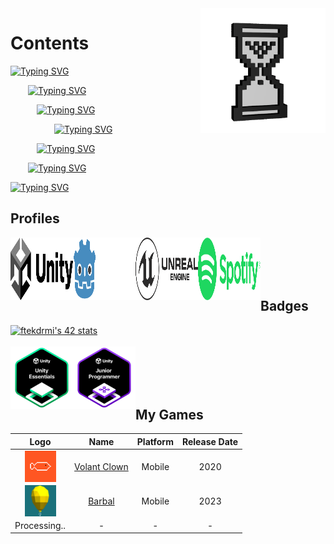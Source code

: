 <img src="https://github.com/Fartomy/Fartomy/blob/main/images/time.gif" align="right" height="200">

<!-- 
&nbsp; // 1 bosluk ekler
&ensp; // 2 bosluk ekler
&emsp; // 4 bosluk ekler
-->

# Contents
[![Typing SVG](https://readme-typing-svg.demolab.com?font=Fira+Code&size=16&duration=30000&pause=1000&color=FFFFFFFF&width=500&height=30&lines=Everything;But+usually;It+can+be+game;And+some+music;Or+information;Just+need+time;For+everything;time;⌛)](https://git.io/typing-svg)

&emsp;&emsp;[![Typing SVG](https://readme-typing-svg.demolab.com?font=Fira+Code&size=16&duration=30000&pause=2000&color=FFFFFFFF&width=500&height=30&lines=But+usually;It+can+be+game;And+some+music;Or+information;Just+need+time;For+everything;Everything;t+i+m+e;⏳)](https://git.io/typing-svg)

&emsp;&emsp;&emsp;[![Typing SVG](https://readme-typing-svg.demolab.com?font=Fira+Code&size=16&duration=30000&pause=3000&color=FFFFFFFF&width=500&height=30&lines=It+can+be+game;And+some+music;Or+information;Just+need+time;For+everything;Everything;But+usually;Time;⌚)](https://git.io/typing-svg)

&emsp;&emsp;&emsp;&emsp;&emsp;[![Typing SVG](https://readme-typing-svg.demolab.com?font=Fira+Code&size=16&duration=30000&pause=4000&color=FFFFFFFF&width=500&height=30&lines=And+some+music;Or+information;Just+need+time;For+everything;Everything;But+usually;It+can+be+game;T+i+m+e;⏱️)](https://git.io/typing-svg)

&emsp;&emsp;&emsp;[![Typing SVG](https://readme-typing-svg.demolab.com?font=Fira+Code&size=16&duration=30000&pause=5000&color=FFFFFFFF&width=500&height=30&lines=Or+information;Just+need+time;For+everything;Everything;But+usually;It+can+be+game;And+some+music;TIME;⏲️)](https://git.io/typing-svg)

&emsp;&emsp;[![Typing SVG](https://readme-typing-svg.demolab.com?font=Fira+Code&size=16&duration=30000&pause=6000&color=FFFFFFFF&width=500&height=30&lines=Just+need+time;For+everything;Everything;But+usually;It+can+be+game;And+some+music;Or+information;T+I+M+E;🕰️)](https://git.io/typing-svg)

[![Typing SVG](https://readme-typing-svg.demolab.com?font=Fira+Code&size=16&duration=30000&pause=7000&color=FFFFFFFF&width=500&height=30&lines=For+everything;Everything;But+usually;It+can+be+game;And+some+music;Or+information;Just+need+time;TIIMEEEEE!!!!;🕛)](https://git.io/typing-svg)

## Profiles
[<img align="left"  src="https://github.com/Fartomy/Fartomy/blob/main/images/unity.svg" width="100" height="100" />](https://learn.unity.com/u/5ef45eccedbc2a001fb1037f?tab=profile)
[<img align="left"  src="https://github.com/Fartomy/Fartomy/blob/main/images/godot.svg" width="100" height="100" />](https://godotengine.org/)
[<img align="left"  src="https://github.com/Fartomy/Fartomy/blob/main/images/unrealengine.svg" width="100" height="100" />](https://dev.epicgames.com/community/profile/Y76J/Fartomy)
[<img align="left"  src="https://github.com/Fartomy/Fartomy/blob/main/images/spotify.svg" width="100" height="100" />](https://open.spotify.com/user/a2pfvx7mktdo942m2xcdxs5l1?si=3f57fac6eb1d4642)
<br/>
<br/>
<br/>
<br/>

## Badges
[![ftekdrmi's 42 stats](https://badge.mediaplus.ma/colorfulwaves/ftekdrmi?1337Badge=off&UM6P=off)](https://github.com/oakoudad/badge42)
<br/>
<br/>
[<img align="left"  src="https://github.com/Fartomy/Fartomy/blob/main/images/unity-essentials-pathway.png" width="100" height="100" />](https://www.credly.com/badges/cf92bc5b-d244-498b-bbd8-7d4b59098e3f/public_url)
[<img align="left"  src="https://github.com/Fartomy/Fartomy/blob/main/images/unity-junior-programmer.png" width="100" height="100" />](https://www.credly.com/badges/6d084612-0c97-4a39-b9d2-7e809b1d5c74/public_url)
<br/>
<br/>
<br/>
<br/>



## My Games
| Logo          | Name          | Platform | Release Date  |
| :-------------: |:-------------:| :-------------: | :-------------: |
| [<img align="center"  src="https://github.com/Fartomy/Fartomy/blob/main/images/volantclown.png" width="50" height="50" />](https://play.google.com/store/apps/details?id=com.Watourglass.VolantClown)      | [Volant Clown](https://play.google.com/store/apps/details?id=com.Watourglass.VolantClown) | Mobile |2020         |
| [<img align="center"  src="https://github.com/Fartomy/Fartomy/blob/main/images/barbal.jpg" width="50" height="50" />](https://play.google.com/store/apps/details?id=com.watourglass.barbal)      | [Barbal](https://play.google.com/store/apps/details?id=com.watourglass.barbal) | Mobile | 2023         |
| Processing..  | -    | - |     -         |
